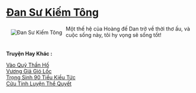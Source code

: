 <a href="https://truyentiki.com/dan-su-kiem-tong.30753/" title="Đan Sư Kiếm Tông"><h1>Đan Sư Kiếm Tông</h1></a><div style="display:table"><img align="right" style="float: left; padding: 10px;" src="https://truyentiki.com/a/img/str/src/30753.jpg" alt="Đan Sư Kiếm Tông">Một thế hệ của Hoàng đế Dan trở về thời thơ ấu, và cuộc sống này, tôi hy vọng sẽ sống tốt!</div><p><br><b>Truyện Hay Khác :</b></p><a href="https://truyentiki.com/vao-quy-than-ho.30752/" alt="Vào Quỷ Thần Hố">Vào Quỷ Thần Hố</a><br/><a href="https://truyencv2020.blogspot.com/2020/06/vuong-gia-gio-loc.html" alt="Vương Giả Gió Lốc">Vương Giả Gió Lốc</a><br/><a href="https://github.com/nownovels/top500/tree/master/truyenhay/33458/" alt="Trọng Sinh 90 Tiểu Kiều Tức">Trọng Sinh 90 Tiểu Kiều Tức</a><br/><a href="https://github.com/nownovels/top500/tree/master/truyenhay/33620/" alt="Cửu Tinh Luyện Thể Quyết">Cửu Tinh Luyện Thể Quyết</a><br/>